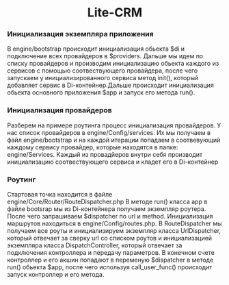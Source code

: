 <h1 align="center">Lite-CRM</h1>

### Инициализация экземпляра приложения
<p align="left">
    В engine/bootstrap происходит инициализация обьекта $di и подключение всех провайдеров в $providers. Дальше мы идем по списку провайдеров и производим инициализацию обьекта каждого из сервисов с помощью соотвествующего провайдера, после чего запускаем у инициализированного сервиса метод init(), который добавляет сервис в Di-контейнер.Дальше происходит инициализация обьекта основного приложения $app и запуск его метода run().
</p>

### Инициализация провайдеров
<p align="left">
    Разберем на примере роутинга процесс инициализация провайдеров. У нас список провайдеров в engine/Config/services. Их мы получаем в файл engine/bootstrap и на каждой итерации попадаем в соотвевующий каждому сервису провайдер, которые находятся в папке: engine/Services. Каждый из провадйеров внутри себя производит инициализацию соотвествующего сервиса и кладет его в Di-контейнер
</p>

### Роутинг
<p align="left">
    Стартовая точка находится в файле engine/Core/Router/RouteDispatcher.php
    В методе run() класса app в файле bootsrap мы из Di-контейнера получаем экземпляр роутера. После чего запрашиваем $dispatcher по url и method. Инициализация маршрутов находиться в engine/Config/routes.php. В RouteDispatcher мы получаем все роуты и инициализируем экземпляр класса UrlDispatcher, который отвечает за сверку url со списком роутов и инициализацией экземпляра класса DispatchController, который отвечает за подключения контроллера и передачу параметров. В конечном счете контроллер и его акшин попадают в переменую $dispatcher в методе run() обьекта $app, после чего используя call_user_func() происходит запуск контроллер и его метода.
</p>